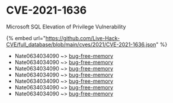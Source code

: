# CVE-2021-1636

Microsoft SQL Elevation of Privilege Vulnerability

{% embed url="https://github.com/Live-Hack-CVE/full_database/blob/main/cves/2021/CVE-2021-1636.json" %}


* Nate0634034090 ~> [bug-free-memory](https://www.alice-snow.ru/2021/database/cve-2021-1636/bug-free-memory-nate0634034090)
* Nate0634034090 ~> [bug-free-memory](https://www.alice-snow.ru/2021/database/cve-2021-1636/bug-free-memory-nate0634034090)
* Nate0634034090 ~> [bug-free-memory](https://www.alice-snow.ru/2021/database/cve-2021-1636/bug-free-memory-nate0634034090)
* Nate0634034090 ~> [bug-free-memory](https://www.alice-snow.ru/2021/database/cve-2021-1636/bug-free-memory-nate0634034090)
* Nate0634034090 ~> [bug-free-memory](https://www.alice-snow.ru/2021/database/cve-2021-1636/bug-free-memory-nate0634034090)
* Nate0634034090 ~> [bug-free-memory](https://www.alice-snow.ru/2021/database/cve-2021-1636/bug-free-memory-nate0634034090)
* Nate0634034090 ~> [bug-free-memory](https://www.alice-snow.ru/2021/database/cve-2021-1636/bug-free-memory-nate0634034090)